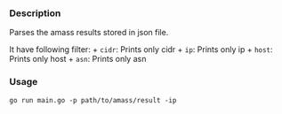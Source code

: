 ### Description

Parses the amass results stored in json file.

It have following filter:
    + `cidr`: Prints only cidr
    + `ip`: Prints only ip
    + `host`: Prints only host
    + `asn`: Prints only asn

### Usage

``go run main.go -p path/to/amass/result -ip``